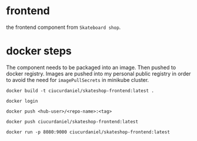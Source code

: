 # frontend

the frontend component from `Skateboard shop`.


# docker steps

The component needs to be packaged into an image.
Then pushed to docker registry. Images are pushed into my personal public registry in order to avoid the need for `imagePullSecrets` in minikube cluster.

```
docker build -t ciucurdaniel/skateshop-frontend:latest .

docker login

docker push <hub-user>/<repo-name>:<tag>

docker push ciucurdaniel/skateshop-frontend:latest

docker run -p 8080:9000 ciucurdaniel/skateshop-frontend:latest
```
